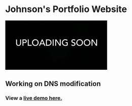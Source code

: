 # Johnson's Portfolio Website

![](resume.jpg?raw=true 'Resume Website')

## Working on DNS modification

### View a [live demo here.](https://portfolio-website-drab-five.vercel.app/)